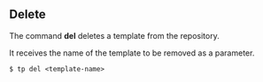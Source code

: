 ## Delete

The command **del** deletes a template from the repository.

It receives the name of the template to be removed as a parameter.

```command
$ tp del <template-name>
```